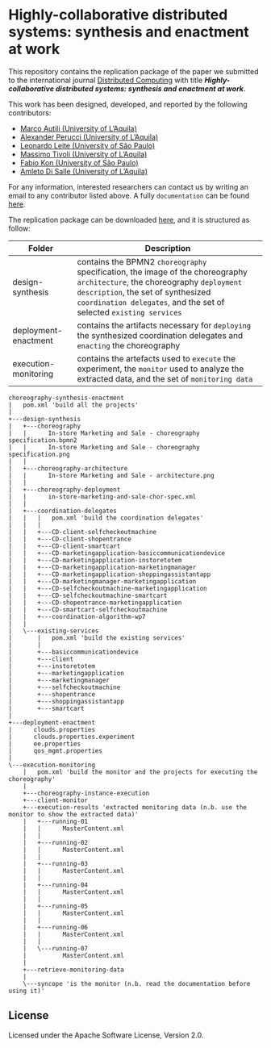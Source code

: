 Highly-collaborative distributed systems: synthesis and enactment at work
=======================
This repository contains the replication package of the paper we submitted to the international journal [Distributed Computing](https://www.springer.com/journal/446) with title ***Highly-collaborative distributed systems: synthesis and enactment at work***.

This work has been designed, developed, and reported by the following contributors:
 - [Marco Autili (University of L’Aquila)](mailto:marco.autili@univaq.it)
 - [Alexander Perucci (University of L’Aquila)](mailto:alexander.perucci@univaq.it)
 - [Leonardo Leite (University of São Paulo)](mailto:leofl@ime.usp.br)
 - [Massimo Tivoli (University of L’Aquila)](mailto:massimo.tivoli@univaq.it)
 - [Fabio Kon (University of São Paulo)](mailto:kon@ime.usp.br)
 - [Amleto Di Salle (University of L’Aquila)](mailto:amleto.disalle@univaq.it)

For any information, interested researchers can contact us by writing an email to any contributor listed above. A fully `documentation` can be found [here](https://sesygroup.github.io/choreography-synthesis-enactment).

The replication package can be downloaded [here](https://github.com/sesygroup/choreography-synthesis-enactment/archive/master.zip), and it is structured as follow:

| Folder                | Description  |
|-----------------------|--------------|
|  design-synthesis     | contains the BPMN2 `choreography` specification, the image of the choreography `architecture`, the choreography `deployment description`, the set of synthesized `coordination delegates`, and the set of selected `existing services` |
|  deployment-enactment | contains the artifacts necessary for `deploying` the synthesized coordination delegates and `enacting` the choreography |
|  execution-monitoring | contains the artefacts used to `execute` the experiment, the `monitor` used to analyze the extracted data, and the set of `monitoring data` |


```shell 
choreography-synthesis-enactment
|   pom.xml 'build all the projects'
|
+---design-synthesis
|   +---choreography
|   |      In-store Marketing and Sale - choreography specification.bpmn2
|   |      In-store Marketing and Sale - choreography specification.png
|   |
|   +---choreography-architecture
|   |      In-store Marketing and Sale - architecture.png
|   |
|   +---choreography-deployment
|   |      in-store-marketing-and-sale-chor-spec.xml
|   |
|   +---coordination-delegates
|   |   |   pom.xml 'build the coordination delegates'
|   |   |
|   |   +---CD-client-selfcheckoutmachine
|   |   +---CD-client-shopentrance
|   |   +---CD-client-smartcart
|   |   +---CD-marketingapplication-basiccommunicationdevice
|   |   +---CD-marketingapplication-instoretotem
|   |   +---CD-marketingapplication-marketingmanager
|   |   +---CD-marketingapplication-shoppingassistantapp
|   |   +---CD-marketingmanager-marketingapplication
|   |   +---CD-selfcheckoutmachine-marketingapplication
|   |   +---CD-selfcheckoutmachine-smartcart
|   |   +---CD-shopentrance-marketingapplication
|   |   +---CD-smartcart-selfcheckoutmachine
|   |   +---coordination-algorithm-wp7
|   |
|   \---existing-services
|       |   pom.xml 'build the existing services'
|       |
|       +---basiccommunicationdevice
|       +---client
|       +---instoretotem
|       +---marketingapplication
|       +---marketingmanager
|       +---selfcheckoutmachine
|       +---shopentrance
|       +---shoppingassistantapp
|       +---smartcart
|
+---deployment-enactment
|      clouds.properties
|      clouds.properties.experiment
|      ee.properties
|      qos_mgmt.properties
|    
\---execution-monitoring
    |   pom.xml 'build the monitor and the projects for executing the choreography'
    |
    +---choreography-instance-execution
    +---client-monitor
    +---execution-results 'extracted monitoring data (n.b. use the monitor to show the extracted data)'
    |   +---running-01
    |   |      MasterContent.xml
    |   |
    |   +---running-02
    |   |      MasterContent.xml
    |   |
    |   +---running-03
    |   |      MasterContent.xml
    |   |
    |   +---running-04
    |   |      MasterContent.xml
    |   |
    |   +---running-05
    |   |      MasterContent.xml
    |   |
    |   +---running-06
    |   |      MasterContent.xml
    |   |
    |   \---running-07
    |          MasterContent.xml
    |
    +---retrieve-monitoring-data
    |
    \---syncope 'is the monitor (n.b. read the documentation before using it)'
```

## License
Licensed under the Apache Software License, Version 2.0.
